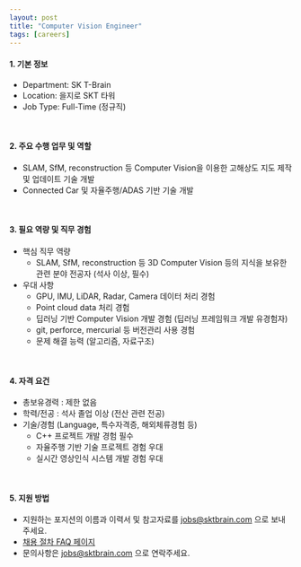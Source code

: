 ```yaml
---
layout: post
title: "Computer Vision Engineer"
tags: [careers]
---
```

#### 1. 기본 정보
*   Department: SK T-Brain
*   Location: 을지로 SKT 타워
*   Job Type: Full-Time (정규직)

<br>
 
#### 2. 주요 수행 업무 및 역할​​  
*   SLAM, SfM, reconstruction 등 Computer Vision을 이용한 고해상도 지도 제작 및 업데이트 기술 개발  
*   Connected Car 및 자율주행/ADAS 기반 기술 개발  

<br>

#### 3. 필요 역량 및 직무 경험​​  
*   핵심 직무 역량     
    *   SLAM, SfM, reconstruction 등 3D Computer Vision 등의 지식을 보유한 관련 분야 전공자 (석사 이상, 필수)  
*   우대 사항     
    *   GPU, IMU, LiDAR, Radar, Camera 데이터 처리 경험  
    *   Point cloud data 처리 경험  
    *   딥러닝 기반 Computer Vision 개발 경험 (딥러닝 프레임워크 개발 유경험자)  
    *   git, perforce, mercurial 등 버전관리 사용 경험
    *   문제 해결 능력 (알고리즘, 자료구조)
    
<br>

#### 4. 자격 요건  
*   총보유경력 : 제한 없음  
*   학력/전공 : 석사 졸업 이상 (전산 관련 전공)  
*   기술/경험 (Language, 특수자격증, 해외체류경험 등)     
    *   C++ 프로젝트 개발 경험 필수  
    *   자율주행 기반 기술 프로젝트 경험 우대   
    *   실시간 영상인식 시스템 개발 경험 우대  

<br>

#### 5. 지원 방법 
*   지원하는 포지션의 이름과 이력서 및 참고자료를 [jobs@sktbrain.com](jobs@sktbrain.com) 으로 보내주세요.
*   [채용 절차 FAQ 페이지](/2017/07/20/Application.html)
*   문의사항은 [jobs@sktbrain.com](jobs@sktbrain.com) 으로 연락주세요.
